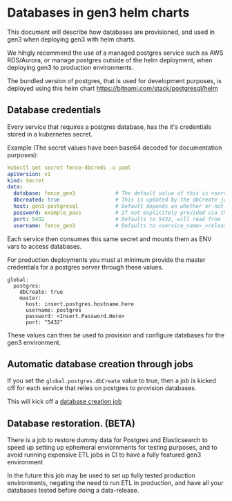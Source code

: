 # Databases in gen3 helm charts
This document will describe how databases are provisioned, and used in gen3 when deploying gen3 with helm charts. 

We hihgly recommend the use of a managed postgres service such as AWS RDS/Aurora, or manage postgres outside of the helm deployment, when deploying gen3 to production environments. 

The bundled version of postgres, that is used for development purposes, is deployed using this helm chart https://bitnami.com/stack/postgresql/helm

## Database credentials

Every service that requires a postgres database, has the it's credentials stored in a kubernetes secret. 

Example (The secret values have been base64 decoded for documentation purposes): 

```yaml
kubectl get secret fence-dbcreds -o yaml
apiVersion: v1
kind: Secret
data:
  database: fence_gen3             # The default value of this is <service_name>_<release_name>
  dbcreated: true                  # This is updated by the dbCreate job, when a database is created, and configured. 
  host: gen3-postgresql            # Default depends on whether or not `global.dev` is true or false. If it's true this will default to <release_name>-postgresql. If this is a production deployment, it will look for either `global.postgres.master.host` or `postgres.host` in the Values.yaml
  password: example_pass           # If not explicitely provided via the values, this is auto-generated.   
  port: 5432                       # Defaults to 5432, will read from `global.postgres.master.port` or `postgres.port` for ovverrides.
  username: fence_gen3             # Defaults to <service_name>_<release_name>. Will look for overrides in `postgres.username`.
```

Each service then consumes this same secret and mounts them as ENV vars to access databases. 

For production deployments you must at minimum provide the master credentials for a postgres server through these values. 

```
global:
  postgres:
    dbCreate: true
    master:
      host: insert.postgres.hostname.here
      username: postgres
      password: <Insert.Password.Here>
      port: "5432"

```

These values can then be used to provision and configure databases for the gen3 environment.

## Automatic database creation through jobs


If you set the `global.postgres.dbCreate` value to true, then a job is kicked off for each service that relies on postgres to provision databases. 

This will kick off a [database creation job](../helm/common/templates/_db_setup_job.tpl)


<!-- Describe the database creation job -->


## Database restoration. (BETA)
There is a job to restore dummy data for Postgres and Elasticsearch to speed up setting up ephemeral enviornments for testing purposes, and to avoid running expensive ETL jobs in CI to have a fully featured gen3 environment

In the future this job may be used to set up fully tested production environments, negating the need to run ETL in production, and have all your databases tested before doing a data-release.

